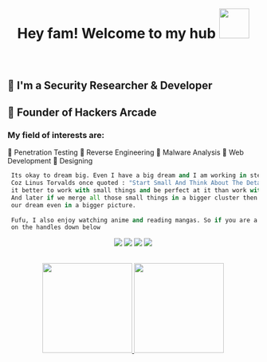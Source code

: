 # <p align="center">Hey fam! Welcome to my hub <img src="me.gif" height="60"/>
<br>

## 🚌 I'm a Security Researcher & Developer
## 🚩 Founder of Hackers Arcade
### My field of interests are:
🏮 Penetration Testing
🏮 Reverse Engineering
🏮 Malware Analysis
🏮 Web Development
🏮 Designing
 </p>
 
```py
 Its okay to dream big. Even I have a big dream and I am working in steps to accomplish that dream of mine 
 Coz Linus Torvalds once quoted : "Start Small And Think About The Details" and i think that at first
 it better to work with small things and be perfect at it than work with bigger things and be nothing. 
 And later if we merge all those small things in a bigger cluster then we can frame 
 our dream even in a bigger picture.
 
 Fufu, I also enjoy watching anime and reading mangas. So if you are a tech weeb like me then HMU 
 on the handles down below
```
<p align="center">
<a href="https://twitter.com/0xSN1PE"><img src="https://img.icons8.com/doodle/50/000000/twitter-circled.png"/></a>
<a href="https://instagram.com/sparsh_x64x"><img src="https://img.icons8.com/doodle/48/000000/instagram--v1.png"/></a>
<a href="https://www.linkedin.com/in/sparsh-anand-9842421b2/"><img src="https://img.icons8.com/doodle/48/000000/linkedin-circled.png"/></a>
<a href="mailto:iamsnipe@protonmail.com"><img src="https://img.icons8.com/doodle/48/000000/gmail.png"/></a> <br> <br>

</p>

<p align="center">
<a href="https://github.com/vxsparsh">
  <img height="180em" src="https://github-readme-stats-eight-theta.vercel.app/api?username=vxsparsh&show_icons=true&theme=algolia&include_all_commits=true&count_private=true"/>
  <img height="180em" src="https://github-readme-stats-eight-theta.vercel.app/api/top-langs/?username=vxsparsh&layout=compact&langs_count=8&theme=algolia"/>
</a>
</p>

